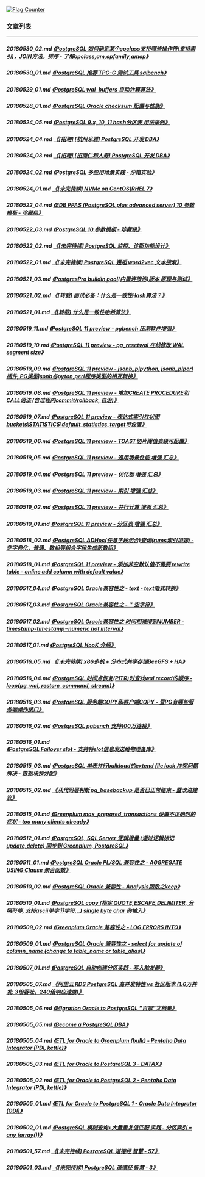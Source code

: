 <a rel="nofollow" href="http://info.flagcounter.com/h9V1"  ><img src="http://s03.flagcounter.com/count/h9V1/bg_FFFFFF/txt_000000/border_CCCCCC/columns_2/maxflags_12/viewers_0/labels_0/pageviews_0/flags_0/"  alt="Flag Counter"  border="0"  ></a>  
  
### 文章列表  
----  
##### 20180530_02.md   [《PostgreSQL 如何确定某个opclass支持哪些操作符(支持索引)，JOIN方法，排序 - 了解opclass,am,opfamily,amop》](20180530_02.md)  
##### 20180530_01.md   [《PostgreSQL 推荐 TPC-C 测试工具 sqlbench》](20180530_01.md)  
##### 20180529_01.md   [《PostgreSQL wal_buffers 自动计算算法》](20180529_01.md)  
##### 20180528_01.md   [《PostgreSQL Oracle checksum 配置与性能》](20180528_01.md)  
##### 20180524_05.md   [《PostgreSQL 9.x, 10, 11 hash分区表 用法举例》](20180524_05.md)  
##### 20180524_04.md   [《[招聘] [杭州米雅] PostgreSQL 开发 DBA》](20180524_04.md)  
##### 20180524_03.md   [《[招聘] [招商仁和人寿] PostgreSQL 开发 DBA》](20180524_03.md)  
##### 20180524_02.md   [《PostgreSQL 多应用场景实践 - 沙箱实验》](20180524_02.md)  
##### 20180524_01.md   [《[未完待续] NVMe on CentOS\RHEL 7》](20180524_01.md)  
##### 20180522_04.md   [《EDB PPAS (PostgreSQL plus advanced server) 10 参数模板 - 珍藏级》](20180522_04.md)  
##### 20180522_03.md   [《PostgreSQL 10 参数模板 - 珍藏级》](20180522_03.md)  
##### 20180522_02.md   [《[未完待续] PostgreSQL 监控、诊断功能设计》](20180522_02.md)  
##### 20180522_01.md   [《[未完待续] PostgreSQL 邂逅 word2vec 文本搜索》](20180522_01.md)  
##### 20180521_03.md   [《PostgresPro buildin pool(内置连接池)版本 原理与测试》](20180521_03.md)  
##### 20180521_02.md   [《[转载] 面试必备：什么是一致性Hash算法？》](20180521_02.md)  
##### 20180521_01.md   [《[转载] 什么是一致性哈希算法》](20180521_01.md)  
##### 20180519_11.md   [《PostgreSQL 11 preview - pgbench 压测软件增强》](20180519_11.md)  
##### 20180519_10.md   [《PostgreSQL 11 preview - pg_resetwal 在线修改 WAL segment size》](20180519_10.md)  
##### 20180519_09.md   [《PostgreSQL 11 preview - jsonb_plpython, jsonb_plperl 插件, PG类型jsonb与pyton,perl程序类型的相互转换》](20180519_09.md)  
##### 20180519_08.md   [《PostgreSQL 11 preview - 增加CREATE PROCEDURE和CALL语法 (含过程内commit/rollback, 自治)》](20180519_08.md)  
##### 20180519_07.md   [《PostgreSQL 11 preview - 表达式索引柱状图buckets\STATISTICS\default_statistics_target可设置》](20180519_07.md)  
##### 20180519_06.md   [《PostgreSQL 11 preview - TOAST切片阈值表级可配置》](20180519_06.md)  
##### 20180519_05.md   [《PostgreSQL 11 preview - 通用场景性能 增强 汇总》](20180519_05.md)  
##### 20180519_04.md   [《PostgreSQL 11 preview - 优化器 增强 汇总》](20180519_04.md)  
##### 20180519_03.md   [《PostgreSQL 11 preview - 索引 增强 汇总》](20180519_03.md)  
##### 20180519_02.md   [《PostgreSQL 11 preview - 并行计算 增强 汇总》](20180519_02.md)  
##### 20180519_01.md   [《PostgreSQL 11 preview - 分区表 增强 汇总》](20180519_01.md)  
##### 20180518_02.md   [《PostgreSQL ADHoc(任意字段组合)查询(rums索引加速) - 非字典化，普通、数组等组合字段生成新数组》](20180518_02.md)  
##### 20180518_01.md   [《PostgreSQL 11 preview - 添加非空默认值不需要 rewrite table - online add column with default value》](20180518_01.md)  
##### 20180517_04.md   [《PostgreSQL Oracle兼容性之 - text - text隐式转换》](20180517_04.md)  
##### 20180517_03.md   [《PostgreSQL Oracle兼容性之 - '' 空字符》](20180517_03.md)  
##### 20180517_02.md   [《PostgreSQL Oracle兼容性之 时间相减得到NUMBER - timestamp-timestamp=numeric not interval》](20180517_02.md)  
##### 20180517_01.md   [《PostgreSQL HooK 介绍》](20180517_01.md)  
##### 20180516_05.md   [《[未完待续] x86多机 + 分布式共享存储BeeGFS + HA》](20180516_05.md)  
##### 20180516_04.md   [《PostgreSQL 时间点恢复(PITR)时查找wal record的顺序 - loop(pg_wal, restore_command, stream)》](20180516_04.md)  
##### 20180516_03.md   [《PostgreSQL 服务端COPY和客户端COPY - 暨PG有哪些服务端操作接口》](20180516_03.md)  
##### 20180516_02.md   [《PostgreSQL pgbench 支持100万连接》](20180516_02.md)  
##### 20180516_01.md   [《PostgreSQL Failover slot - 支持将slot信息发送给物理备库》](20180516_01.md)  
##### 20180515_03.md   [《PostgreSQL 单表并行bulkload的extend file lock 冲突问题解决 - 数据块预分配》](20180515_03.md)  
##### 20180515_02.md   [《从代码层判断 pg_basebackup 是否已正常结束 - 暨改进建议》](20180515_02.md)  
##### 20180515_01.md   [《Greenplum max_prepared_transactions 设置不正确时的症状 - too many clients already》](20180515_01.md)  
##### 20180512_01.md   [《PostgreSQL, SQL Server 逻辑增量 (通过逻辑标记update,delete) 同步到 Greenplum, PostgreSQL》](20180512_01.md)  
##### 20180511_01.md   [《PostgreSQL Oracle PL/SQL 兼容性之 - AGGREGATE USING Clause 聚合函数》](20180511_01.md)  
##### 20180510_02.md   [《PostgreSQL Oracle 兼容性 - Analysis函数之keep》](20180510_02.md)  
##### 20180510_01.md   [《PostgreSQL copy (指定 QUOTE,ESCAPE,DELIMITER, 分隔符等, 支持ascii单字节字符...) single byte char 的输入》](20180510_01.md)  
##### 20180509_02.md   [《Greenplum Oracle 兼容性之 - LOG ERRORS INTO》](20180509_02.md)  
##### 20180509_01.md   [《PostgreSQL Oracle 兼容性之 - select for update of column_name (change to table_name or table_alias)》](20180509_01.md)  
##### 20180507_01.md   [《PostgreSQL 自动创建分区实践 - 写入触发器》](20180507_01.md)  
##### 20180505_07.md   [《阿里云 RDS PostgreSQL 高并发特性 vs 社区版本 (1.6万并发: 3倍吞吐，240倍响应速度)》](20180505_07.md)  
##### 20180505_06.md   [《Migration Oracle to PostgreSQL "百家"文档集》](20180505_06.md)  
##### 20180505_05.md   [《Become a PostgreSQL DBA》](20180505_05.md)  
##### 20180505_04.md   [《ETL for Oracle to Greenplum (bulk) - Pentaho Data Integrator (PDI, kettle)》](20180505_04.md)  
##### 20180505_03.md   [《ETL for Oracle to PostgreSQL 3 - DATAX》](20180505_03.md)  
##### 20180505_02.md   [《ETL for Oracle to PostgreSQL 2 - Pentaho Data Integrator (PDI, kettle)》](20180505_02.md)  
##### 20180505_01.md   [《ETL for Oracle to PostgreSQL 1 - Oracle Data Integrator (ODI)》](20180505_01.md)  
##### 20180502_01.md   [《PostgreSQL 模糊查询+大量重复值匹配 实践 - 分区索引 = any (array())》](20180502_01.md)  
##### 20180501_57.md   [《[未完待续] PostgreSQL 道德经 智慧 - 57》](20180501_57.md)  
##### 20180501_03.md   [《[未完待续] PostgreSQL 道德经 智慧 - 3》](20180501_03.md)  
